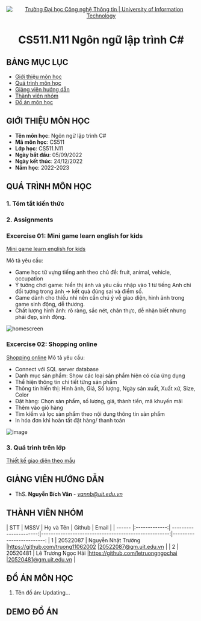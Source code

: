 <p align="center">
  <a href="https://www.uit.edu.vn/" title="Trường Đại học Công nghệ Thông tin" style="border: 5;">
    <img src="https://i.imgur.com/WmMnSRt.png" alt="Trường Đại học Công nghệ Thông tin | University of Information Technology">
  </a>
</p>

<!-- Title -->
<h1 align="center"><b>CS511.N11 Ngôn ngữ lập trình C#</b></h1>



## BẢNG MỤC LỤC
* [ Giới thiệu môn học](#gioithieumonhoc)
* [Quá trình môn học](#quatrinh)
* [ Giảng viên hướng dẫn](#giangvien)
* [ Thành viên nhóm](#thanhvien)
* [ Đồ án môn học](#doan)
## GIỚI THIỆU MÔN HỌC
<a name="gioithieumonhoc"></a>
* **Tên môn học**: Ngôn ngữ lập trình C#
* **Mã môn học**: CS511
* **Lớp học**: CS511.N11
* **Ngày bắt đầu**: 05/09/2022
* **Ngày kết thúc**: 24/12/2022
* **Năm học**: 2022-2023
## QUÁ TRÌNH MÔN HỌC
<a name ="quatrinh"></a>
### 1. Tóm tắt kiến thức


<a name ="colab"></a>
### 2. Assignments

### Excercise 01: Mini game learn english for kids

[Mini game learn english for kids](https://github.com/truong11062002/CS511.N11/tree/main/Assignments/GameLearnEnglish)

Mô tả yêu cầu:
* Game học từ vựng tiếng anh theo chủ đề: fruit, animal, vehicle, occupation 
* Ý tưởng chơi game: hiển thị ảnh và yêu cầu nhập vào 1 từ tiếng Anh chỉ đối tượng trong ảnh -> kết quả đúng sai và điểm số.
* Game dành cho thiếu nhi nên cần chú ý về giao diện, hình ảnh trong game sinh động, dễ thương.
* Chất lượng hình ảnh: rõ ràng, sắc nét, chân thực, dễ nhận biết nhưng phải đẹp, sinh động.

![homescreen](https://i.imgur.com/z1i60kw.png)

### Excercise 02: Shopping online

[Shopping online](https://github.com/truong11062002/CS511.N11/tree/main/Assignments/ShoppingOnline)
Mô tả yêu cầu:
* Connect với SQL server database
* Danh mục sản phẩm: Show các loại sản phẩm hiện có của ứng dụng
* Thể hiện thông tin chi tiết từng sản phẩm
* Thông tin hiển thị: Hình ảnh, Giá, Số lượng, Ngày sản xuất, Xuất xứ, Size, Color
* Đặt hàng: Chọn sản phẩm, số lượng, giá, thành tiền, mã khuyến mãi
* Thêm vào giỏ hàng
* Tìm kiếm và lọc sản phẩm theo nội dung thông tin sản phẩm
* In hóa đơn khi hoàn tất đặt hàng/ thanh toán

![image](https://user-images.githubusercontent.com/74360292/203362768-cdcf4be5-9341-4926-99b0-ae553de1c96a.png)

<a name ="QT"></a>
### 3. Quá trình trên lớp
[Thiết kế giao diện theo mẫu](https://github.com/truong11062002/CS511.N11/tree/main/Assignments/week01)

## GIẢNG VIÊN HƯỚNG DẪN
<a name="giangvien"></a>
* ThS. **Nguyễn Bích Vân** - *vannb@uit.edu.vn*

## THÀNH VIÊN NHÓM
<a name="thanhvien"></a>
| STT    | MSSV          | Họ và Tên              | Github                                               | Email                   |
| ------ |:-------------:| ----------------------:|-----------------------------------------------------:|-------------------------:
| 1      | 20522087      | Nguyễn Nhật Trường     |https://github.com/truong11062002                     |20522087@gm.uit.edu.vn   |
| 2      | 20520481      | Lê Trương Ngọc Hải     |https://github.com/letruongngochai                    |20520481@gm.uit.edu.vn   |
## ĐỒ ÁN MÔN HỌC
<a name="doan"></a>
1. Tên đồ án: Updating...
## DEMO ĐỒ ÁN


